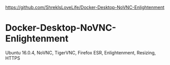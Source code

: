 https://github.com/ShrekIsLoveLife/Docker-Desktop-NoVNC-Enlightenment

# Docker-Desktop-NoVNC-Enlightenment
Ubuntu 16.0.4, NoVNC, TigerVNC, Firefox ESR, Enlightenment, Resizing, HTTPS
